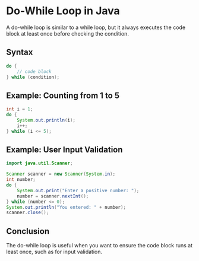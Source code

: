 # Do-While Loop in Java

A do-while loop is similar to a while loop, but it always executes the code block at least once before checking the condition.

## Syntax
```java
do {
    // code block
} while (condition);
```

## Example: Counting from 1 to 5
```java
int i = 1;
do {
    System.out.println(i);
    i++;
} while (i <= 5);
```

## Example: User Input Validation
```java
import java.util.Scanner;

Scanner scanner = new Scanner(System.in);
int number;
do {
    System.out.print("Enter a positive number: ");
    number = scanner.nextInt();
} while (number <= 0);
System.out.println("You entered: " + number);
scanner.close();
```

## Conclusion
The do-while loop is useful when you want to ensure the code block runs at least once, such as for input validation. 
